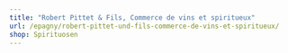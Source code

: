 ```yaml
---
title: "Robert Pittet & Fils, Commerce de vins et spiritueux"
url: /epagny/robert-pittet-und-fils-commerce-de-vins-et-spiritueux/
shop: Spirituosen
---
```

